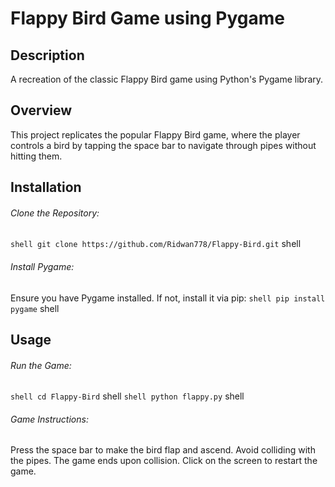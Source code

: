 # Flappy Bird Game using Pygame

## Description

A recreation of the classic Flappy Bird game using Python's Pygame library.

## Overview

This project replicates the popular Flappy Bird game, where the player controls a bird by tapping the space bar to navigate through pipes without hitting them.

## Installation
###### Clone the Repository:
``` shell git clone https://github.com/Ridwan778/Flappy-Bird.git ``` shell

###### Install Pygame:
Ensure you have Pygame installed. If not, install it via pip:
``` shell pip install pygame ``` shell

## Usage
###### Run the Game:
``` shell cd Flappy-Bird ``` shell
``` shell python flappy.py ``` shell

###### Game Instructions:
Press the space bar to make the bird flap and ascend.
Avoid colliding with the pipes. The game ends upon collision.
Click on the screen to restart the game.
